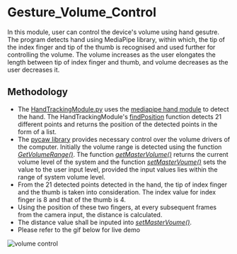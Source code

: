 # Gesture_Volume_Control

In this module, user can control the device's volume using hand gesutre. The program detects hand using MediaPipe library, within which, the tip of the index finger and tip of the thumb is recognised and used further for controlling the volume. The volume increases as the user elongates the length between tip of index finger and thumb, and volume decreases as the user decreases it. 

## Methodology

* The [HandTrackingModule.py](https://github.com/SubramanyaGurumurthy/RealTimeHandgestureDetection/blob/main/Gesture_Volume_Control/HandTrackingModule.py) uses the [mediapipe hand module](https://google.github.io/mediapipe/solutions/hands#python-solution-api) to detect the hand. The HandTrackingModule's [findPosition](https://github.com/SubramanyaGurumurthy/RealTimeHandgestureDetection/blob/main/Gesture_Volume_Control/HandTrackingModule.py#:~:text=def-,findPosition,-(self%2C)) function detects 21 different points and returns the position of the detected points in the form of a list. 
* The [pycaw library](https://pypi.org/project/pycaw/#:~:text=from%20ctypes%20import%20cast,20.0%2C%20None) provides necessary control over the volume drivers of the computer. Initially the volume range is detected using the function [*GetVolumeRange()*](https://github.com/SubramanyaGurumurthy/RealTimeHandgestureDetection/blob/main/Gesture_Volume_Control/volumeHandControl.py#:~:text=%3D%20volume.-,GetVolumeRange,-()). The function [*getMasterVolume()*](https://github.com/SubramanyaGurumurthy/RealTimeHandgestureDetection/blob/main/Gesture_Volume_Control/volumeHandControl.py#:~:text=(volume.-,GetMasterVolumeLevel,-())%2C%20%5BminVol%2C) returns the current volume level of the system and the function [*setMasterVoume()*](https://github.com/SubramanyaGurumurthy/RealTimeHandgestureDetection/blob/main/Gesture_Volume_Control/volumeHandControl.py#:~:text=SetMasterVolumeLevel) sets the value to the user input level, provided the input values lies within the range of system volume level.
* From the 21 detected points detected in the hand, the tip of index finger and the thumb is taken into consideration. The index value for index finger is 8 and that of the thumb is 4. 
* Using the position of these two fingers, at every subsequent frames from the camera input, the distance is calculated. 
* The distance value shall be inputed into [*setMasterVoume()*](https://github.com/SubramanyaGurumurthy/RealTimeHandgestureDetection/blob/main/Gesture_Volume_Control/volumeHandControl.py#:~:text=SetMasterVolumeLevel).
* Please refer to the gif below for live demo

![volume control](https://github.com/SubramanyaGurumurthy/RealTimeHandgestureDetection/blob/main/gif/Volume_control.gif)
